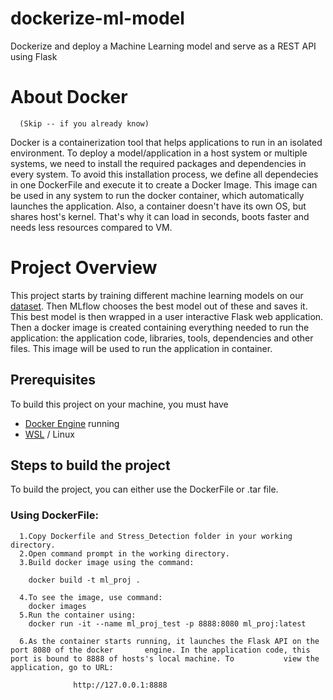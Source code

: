 # dockerize-ml-model
Dockerize and deploy a Machine Learning model and serve as a REST API using Flask

# About Docker
      (Skip -- if you already know)
Docker is a containerization tool that helps applications to run in an isolated environment. To deploy a model/application in a host system or multiple systems, we need to install the required packages and dependencies in every system. To avoid this installation process, we define all dependecies in one DockerFile and execute it to create a Docker Image. This image can be used in any system to run the docker container, which automatically launches the application. 
Also, a container doesn't have its own OS, but shares host's kernel. That's why it can load in seconds, boots faster and needs less resources compared to VM.

# Project Overview
This project starts by training different machine learning models on our [dataset](). Then MLflow chooses the best model out of these and saves it. This best model is then wrapped in a user interactive Flask web application. Then a docker image is created containing everything needed to run the application: the application code, libraries, tools, dependencies and other files. This image will be used to run the application in container.

## Prerequisites
 To build this project on your machine, you must have
 - [Docker Engine](https://docs.docker.com/desktop/install/windows-install/) running
 - [WSL](https://learn.microsoft.com/en-gb/windows/wsl/install) / Linux
 
 ## Steps to build the project
 To build the project, you can either use the DockerFile or .tar file.
 
 ### Using DockerFile:
      1.Copy Dockerfile and Stress_Detection folder in your working directory.
      2.Open command prompt in the working directory.
      3.Build docker image using the command:
        
        docker build -t ml_proj .
       
      4.To see the image, use command:
        docker images
      5.Run the container using:
        docker run -it --name ml_proj_test -p 8888:8080 ml_proj:latest
        
      6.As the container starts running, it launches the Flask API on the port 8080 of the docker       engine. In the application code, this port is bound to 8888 of hosts's local machine. To           view the application, go to URL:
      
                  http://127.0.0.1:8888
        
      
